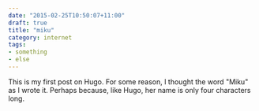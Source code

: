 ```yaml
---
date: "2015-02-25T10:50:07+11:00"
draft: true
title: "miku"
category: internet
tags:
- something
- else
---
```

This is my first post on Hugo. For some reason, I thought the word "Miku" as I wrote it. Perhaps because, like Hugo, her name is only four characters long.
